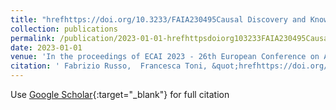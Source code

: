 ```yaml
---
title: "hrefhttps://doi.org/10.3233/FAIA230495Causal Discovery and Knowledge Injection for Contestable Neural Networks"
collection: publications
permalink: /publication/2023-01-01-hrefhttpsdoiorg103233FAIA230495Causal-Discovery-and-Knowledge-Injection-for-Contestable-Neural-Networks
date: 2023-01-01
venue: 'In the proceedings of ECAI 2023 - 26th European Conference on Artificial Intelligence, September 30 - October 4, 2023, Krak&apos;ow, Poland'
citation: ' Fabrizio Russo,  Francesca Toni, &quot;hrefhttps://doi.org/10.3233/FAIA230495Causal Discovery and Knowledge Injection for Contestable Neural Networks.&quot; In the proceedings of ECAI 2023 - 26th European Conference on Artificial Intelligence, September 30 - October 4, 2023, Krak&amp;apos;ow, Poland, 2023.'
---
```

Use [Google Scholar](https://scholar.google.com/scholar?q=hrefhttps://doi.org/10.3233/FAIA230495Causal+Discovery+and+Knowledge+Injection+for+Contestable+Neural+Networks){:target="_blank"} for full citation